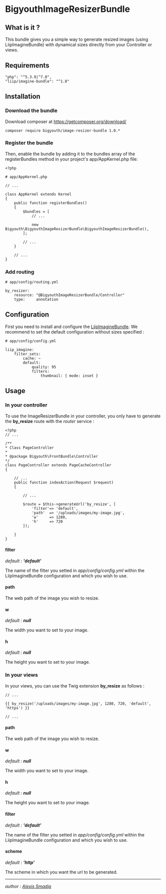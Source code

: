 # BigyouthImageResizerBundle

## What is it ?

This bundle gives you a simple way to generate resized images (using LiipImagineBundle) with dynamical sizes directly from your Controller or views.

## Requirements

    "php": "^5.3.9|^7.0",
    "liip/imagine-bundle": "^1.8"
    
## Installation

### Download the bundle

Download composer at https://getcomposer.org/download/

    composer require bigyouth/image-resizer-bundle 1.0.*

### Register the bundle

Then, enable the bundle by adding it to the bundles array of the registerBundles method in your project's app/AppKernel.php file:

    <?php
    
    # app/AppKernel.php
    
    // ...
    
    class AppKernel extends Kernel
    {
	    public function registerBundles()
		{
	        $bundles = [
	            // ...

	            new Bigyouth\BigyouthImageResizerBundle\BigyouthImageResizerBundle(),
	        ];

	        // ...
	    }

	    // ...
	}


### Add routing

    # app/config/routing.yml
    
	by_resizer:
	    resource: "@BigyouthImageResizerBundle/Controller"
	    type:     annotation

## Configuration

First you need to install and configure the [LiipImagineBundle](https://symfony.com/doc/current/bundles/LiipImagineBundle/index.html). We recommend to set the default configuration without sizes specified :

    # app/config/config.yml
   
	liip_imagine:
	    filter_sets:
	        cache: ~
	        default:
	            quality: 95
	            filters:
	                thumbnail: { mode: inset }


## Usage

### In your controller

To use the ImageResizerBundle in your controller, you only have to generate the **by_resize** route with the *router* service :

    <?php
    // ...
    
    /**
    * Class PageController
    *
    * @package Bigyouth\FrontBundle\Controller
    */
	class PageController extends PageCacheController
	{
	  
	    // ...
	    public function indexAction(Request $request)
	    {

	        // ...
	
			$route = $this->generateUrl('by_resize', [
				'filter'=> 'default',
				'path'	=> '/uploads/images/my-image.jpg',
				'w'		=> 1280,
				'h'		=> 720
			]);

	    }
    }

#### filter
*default : **'default'***

The name of the filter you setted in *app/config/config.yml* within the LiipImagineBundle configuration and which you wish to use.

#### path

The web path of the image you wish to resize.

#### w
*default : **null***

The width you want to set to your image.

#### h
*default : **null***

The height you want to set to your image.


### In your views

In your views, you can use the Twig extension **by_resize** as follows :

	// ...
	
	{{ by_resize('/uploads/images/my-image.jpg', 1280, 720, 'default', 'https') }}

	// ...


#### path

The web path of the image you wish to resize.

#### w
*default : **null***

The width you want to set to your image.

#### h
*default : **null***

The height you want to set to your image.

#### filter
*default : **'default'***

The name of the filter you setted in *app/config/config.yml* within the LiipImagineBundle configuration and which you wish to use.

#### scheme
*default : **'http'***

The scheme in which you want the url to be generated.


----------


*author : [Alexis Smadja](mailto:alexis.smadja@bigyouth.fr)*